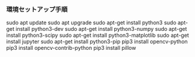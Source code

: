 ### 環境セットアップ手順
sudo apt update
sudo apt upgrade
sudo apt-get install python3
sudo apt-get install python3-dev
sudo apt-get install python3-numpy
sudo apt-get install python3-scipy
sudo apt-get install python3-matplotlib
sudo apt-get install jupyter
sudo apt-get install python3-pip
pip3 install opencv-python
pip3 install opencv-contrib-python
pip3 install pillow

